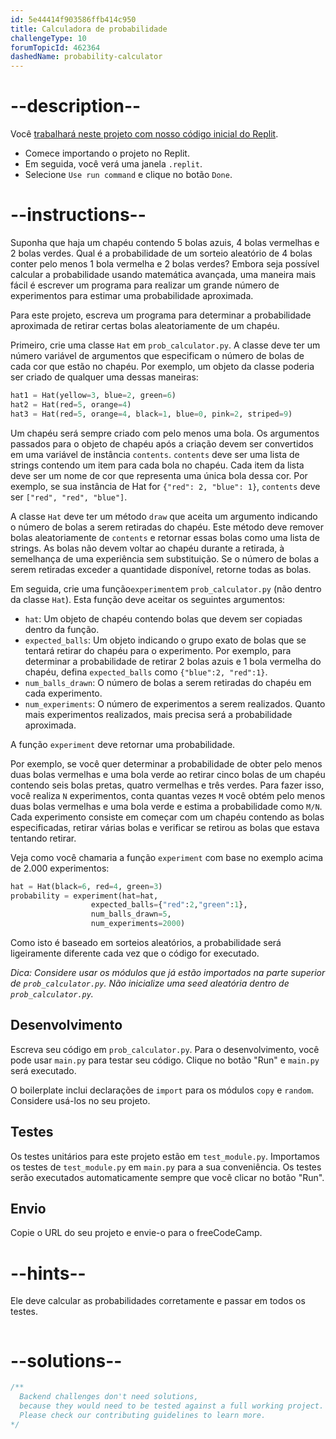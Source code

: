```yaml
---
id: 5e44414f903586ffb414c950
title: Calculadora de probabilidade
challengeType: 10
forumTopicId: 462364
dashedName: probability-calculator
---
```


# --description--

Você <a href="https://replit.com/github/topcoder-platform/boilerplate-probability-calculator" target="_blank" rel="noopener noreferrer nofollow">trabalhará neste projeto com nosso código inicial do Replit</a>.

-   Comece importando o projeto no Replit.
-   Em seguida, você verá uma janela `.replit`.
-   Selecione `Use run command` e clique no botão `Done`.


# --instructions--

Suponha que haja um chapéu contendo 5 bolas azuis, 4 bolas vermelhas e 2 bolas verdes. Qual é a probabilidade de um sorteio aleatório de 4 bolas conter pelo menos 1 bola vermelha e 2 bolas verdes? Embora seja possível calcular a probabilidade usando matemática avançada, uma maneira mais fácil é escrever um programa para realizar um grande número de experimentos para estimar uma probabilidade aproximada.

Para este projeto, escreva um programa para determinar a probabilidade aproximada de retirar certas bolas aleatoriamente de um chapéu.

Primeiro, crie uma classe `Hat` em `prob_calculator.py`. A classe deve ter um número variável de argumentos que especificam o número de bolas de cada cor que estão no chapéu. Por exemplo, um objeto da classe poderia ser criado de qualquer uma dessas maneiras:

```py
hat1 = Hat(yellow=3, blue=2, green=6)
hat2 = Hat(red=5, orange=4)
hat3 = Hat(red=5, orange=4, black=1, blue=0, pink=2, striped=9)
```

Um chapéu será sempre criado com pelo menos uma bola. Os argumentos passados para o objeto de chapéu após a criação devem ser convertidos em uma variável de instância `contents`. `contents` deve ser uma lista de strings contendo um item para cada bola no chapéu. Cada item da lista deve ser um nome de cor que representa uma única bola dessa cor. Por exemplo, se sua instância de Hat for `{"red": 2, "blue": 1}`, `contents` deve ser `["red", "red", "blue"]`.

A classe `Hat` deve ter um método `draw` que aceita um argumento indicando o número de bolas a serem retiradas do chapéu. Este método deve remover bolas aleatoriamente de `contents` e retornar essas bolas como uma lista de strings. As bolas não devem voltar ao chapéu durante a retirada, à semelhança de uma experiência sem substituição. Se o número de bolas a serem retiradas exceder a quantidade disponível, retorne todas as bolas.

Em seguida, crie uma função`experiment`em `prob_calculator.py` (não dentro da classe `Hat`). Esta função deve aceitar os seguintes argumentos:

- `hat`: Um objeto de chapéu contendo bolas que devem ser copiadas dentro da função.
- `expected_balls`: Um objeto indicando o grupo exato de bolas que se tentará retirar do chapéu para o experimento. Por exemplo, para determinar a probabilidade de retirar 2 bolas azuis e 1 bola vermelha do chapéu, defina `expected_balls` como `{"blue":2, "red":1}`.
- `num_balls_drawn`: O número de bolas a serem retiradas do chapéu em cada experimento.
- `num_experiments`: O número de experimentos a serem realizados. Quanto mais experimentos realizados, mais precisa será a probabilidade aproximada.

A função `experiment` deve retornar uma probabilidade.

Por exemplo, se você quer determinar a probabilidade de obter pelo menos duas bolas vermelhas e uma bola verde ao retirar cinco bolas de um chapéu contendo seis bolas pretas, quatro vermelhas e três verdes. Para fazer isso, você realiza `N` experimentos, conta quantas vezes `M` você obtém pelo menos duas bolas vermelhas e uma bola verde e estima a probabilidade como `M/N`. Cada experimento consiste em começar com um chapéu contendo as bolas especificadas, retirar várias bolas e verificar se retirou as bolas que estava tentando retirar.

Veja como você chamaria a função `experiment` com base no exemplo acima de 2.000 experimentos:

```py
hat = Hat(black=6, red=4, green=3)
probability = experiment(hat=hat,
                  expected_balls={"red":2,"green":1},
                  num_balls_drawn=5,
                  num_experiments=2000)
```

Como isto é baseado em sorteios aleatórios, a probabilidade será ligeiramente diferente cada vez que o código for executado.

*Dica: Considere usar os módulos que já estão importados na parte superior de `prob_calculator.py`. Não inicialize uma seed aleatória dentro de `prob_calculator.py`.*

## Desenvolvimento

Escreva seu código em `prob_calculator.py`. Para o desenvolvimento, você pode usar `main.py` para testar seu código. Clique no botão "Run" e `main.py` será executado.

O boilerplate inclui declarações de `import` para os módulos `copy` e `random`. Considere usá-los no seu projeto.

## Testes

Os testes unitários para este projeto estão em `test_module.py`. Importamos os testes de `test_module.py` em `main.py` para a sua conveniência. Os testes serão executados automaticamente sempre que você clicar no botão "Run".

## Envio

Copie o URL do seu projeto e envie-o para o freeCodeCamp.

# --hints--

Ele deve calcular as probabilidades corretamente e passar em todos os testes.

```js

```

# --solutions--

```js
/**
  Backend challenges don't need solutions,
  because they would need to be tested against a full working project.
  Please check our contributing guidelines to learn more.
*/
```
